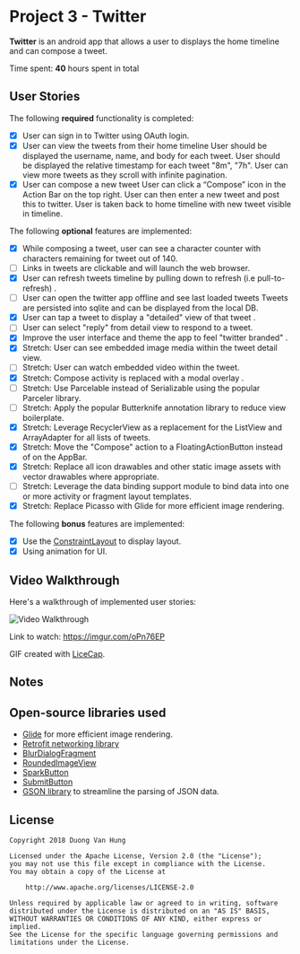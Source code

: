 ﻿# Project 3 -  Twitter

**Twitter** is an android app that allows a user to displays the home timeline and can compose a tweet. 

Time spent: **40** hours spent in total

## User Stories

The following **required** functionality is completed:

* [x] User can sign in to Twitter using OAuth login.
* [x] User can view the tweets from their home timeline
        User should be displayed the username, name, and body for each tweet. 
        User should be displayed the relative timestamp for each tweet "8m", "7h". 
        User can view more tweets as they scroll with infinite pagination. 
* [x] User can compose a new tweet
        User can click a “Compose” icon in the Action Bar on the top right. 
        User can then enter a new tweet and post this to twitter. 
        User is taken back to home timeline with new tweet visible in timeline. 

The following **optional** features are implemented:

* [x] While composing a tweet, user can see a character counter with characters remaining for tweet out of 140.
* [ ] Links in tweets are clickable and will launch the web browser.
* [x] User can refresh tweets timeline by pulling down to refresh (i.e pull-to-refresh) .
* [ ] User can open the twitter app offline and see last loaded tweets
         Tweets are persisted into sqlite and can be displayed from the local DB.
* [x] User can tap a tweet to display a "detailed" view of that tweet .
* [ ] User can select "reply" from detail view to respond to a tweet.
* [x] Improve the user interface and theme the app to feel "twitter branded" .
* [x] Stretch: User can see embedded image media within the tweet detail view.
* [ ] Stretch: User can watch embedded video within the tweet.
* [x] Stretch: Compose activity is replaced with a modal overlay .
* [ ] Stretch: Use Parcelable instead of Serializable using the popular Parceler library.
* [ ] Stretch: Apply the popular Butterknife annotation library to reduce view boilerplate.
* [x] Stretch: Leverage RecyclerView as a replacement for the ListView and ArrayAdapter for all lists of tweets.
* [x] Stretch: Move the "Compose" action to a FloatingActionButton instead of on the AppBar.
* [x] Stretch: Replace all icon drawables and other static image assets with vector drawables where appropriate. 
* [ ] Stretch: Leverage the data binding support module to bind data into one or more activity or fragment layout templates.
* [x] Stretch: Replace Picasso with Glide for more efficient image rendering. 

The following **bonus** features are implemented:

* [x] Use the [ConstraintLayout](https://developer.android.com/reference/android/support/constraint/ConstraintLayout) to display layout.
* [x] Using animation for UI.

## Video Walkthrough

Here's a walkthrough of implemented user stories:

<img src='https://imgur.com/oPn76EP.gif' title='Twitter Client' width='' alt='Video Walkthrough' />

Link to watch: https://imgur.com/oPn76EP

GIF created with [LiceCap](http://www.cockos.com/licecap/).

## Notes


## Open-source libraries used

- [Glide](http://inthecheesefactory.com/blog/get-to-know-glide-recommended-by-google/en) for more efficient image rendering.
- [Retrofit networking library](http://guides.codepath.com/android/Consuming-APIs-with-Retrofit)
- [BlurDialogFragment](https://github.com/tvbarthel/BlurDialogFragment)
- [RoundedImageView](https://github.com/vinc3m1/RoundedImageView)
- [SparkButton](https://github.com/varunest/SparkButton)
- [SubmitButton](https://github.com/Someonewow/SubmitButton)
- [GSON library](http://guides.codepath.com/android/Using-Android-Async-Http-Client#decoding-with-gson-library) to streamline the parsing of JSON data.

## License

    Copyright 2018 Duong Van Hung

    Licensed under the Apache License, Version 2.0 (the "License");
    you may not use this file except in compliance with the License.
    You may obtain a copy of the License at

        http://www.apache.org/licenses/LICENSE-2.0

    Unless required by applicable law or agreed to in writing, software
    distributed under the License is distributed on an "AS IS" BASIS,
    WITHOUT WARRANTIES OR CONDITIONS OF ANY KIND, either express or implied.
    See the License for the specific language governing permissions and
    limitations under the License.